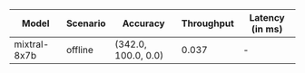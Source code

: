 | Model        | Scenario   | Accuracy            |   Throughput | Latency (in ms)   |
|--------------|------------|---------------------|--------------|-------------------|
| mixtral-8x7b | offline    | (342.0, 100.0, 0.0) |        0.037 | -                 |